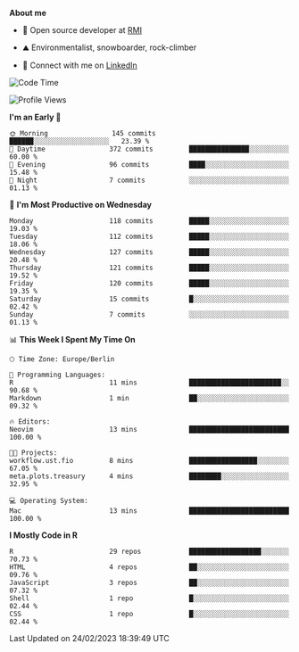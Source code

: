 **About me**

- 💼 Open source developer at [RMI](https://rmi.org/)

- ⛰️ Environmentalist, snowboarder, rock-climber

- 📱 Connect with me on [LinkedIn](https://www.linkedin.com/in/jackson-hoffart/)
 
<!--START_SECTION:waka-->
![Code Time](http://img.shields.io/badge/Code%20Time-33%20hrs%2057%20mins-blue)

![Profile Views](http://img.shields.io/badge/Profile%20Views-1-blue)

**I'm an Early 🐤** 

```text
🌞 Morning                145 commits         ██████░░░░░░░░░░░░░░░░░░░   23.39 % 
🌆 Daytime                372 commits         ███████████████░░░░░░░░░░   60.00 % 
🌃 Evening                96 commits          ████░░░░░░░░░░░░░░░░░░░░░   15.48 % 
🌙 Night                  7 commits           ░░░░░░░░░░░░░░░░░░░░░░░░░   01.13 % 
```
📅 **I'm Most Productive on Wednesday** 

```text
Monday                   118 commits         █████░░░░░░░░░░░░░░░░░░░░   19.03 % 
Tuesday                  112 commits         █████░░░░░░░░░░░░░░░░░░░░   18.06 % 
Wednesday                127 commits         █████░░░░░░░░░░░░░░░░░░░░   20.48 % 
Thursday                 121 commits         █████░░░░░░░░░░░░░░░░░░░░   19.52 % 
Friday                   120 commits         █████░░░░░░░░░░░░░░░░░░░░   19.35 % 
Saturday                 15 commits          █░░░░░░░░░░░░░░░░░░░░░░░░   02.42 % 
Sunday                   7 commits           ░░░░░░░░░░░░░░░░░░░░░░░░░   01.13 % 
```


📊 **This Week I Spent My Time On** 

```text
🕑︎ Time Zone: Europe/Berlin

💬 Programming Languages: 
R                        11 mins             ███████████████████████░░   90.68 % 
Markdown                 1 min               ██░░░░░░░░░░░░░░░░░░░░░░░   09.32 % 

🔥 Editors: 
Neovim                   13 mins             █████████████████████████   100.00 % 

🐱‍💻 Projects: 
workflow.ust.fio         8 mins              █████████████████░░░░░░░░   67.05 % 
meta.plots.treasury      4 mins              ████████░░░░░░░░░░░░░░░░░   32.95 % 

💻 Operating System: 
Mac                      13 mins             █████████████████████████   100.00 % 
```

**I Mostly Code in R** 

```text
R                        29 repos            ██████████████████░░░░░░░   70.73 % 
HTML                     4 repos             ██░░░░░░░░░░░░░░░░░░░░░░░   09.76 % 
JavaScript               3 repos             ██░░░░░░░░░░░░░░░░░░░░░░░   07.32 % 
Shell                    1 repo              █░░░░░░░░░░░░░░░░░░░░░░░░   02.44 % 
CSS                      1 repo              █░░░░░░░░░░░░░░░░░░░░░░░░   02.44 % 
```




 Last Updated on 24/02/2023 18:39:49 UTC
<!--END_SECTION:waka-->
